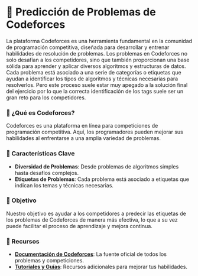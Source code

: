 # 🧩 Predicción de Problemas de Codeforces
La plataforma Codeforces es una herramienta fundamental en la comunidad de programación competitiva, diseñada para desarrollar y entrenar habilidades de resolución de problemas. Los problemas en Codeforces no solo desafían a los competidores, sino que también proporcionan una base sólida para aprender y aplicar diversos algoritmos y estructuras de datos. Cada problema está asociado a una serie de categorías o etiquetas que ayudan a identificar los tipos de algoritmos y técnicas necesarias para resolverlos. Pero este proceso suele estar muy apegado a la solución final del ejercicio por lo que la correcta identificación de los tags suele ser un gran reto para los competidores.

### 🚀 ¿Qué es Codeforces?
Codeforces es una plataforma en línea para competiciones de programación competitiva. Aquí, los programadores pueden mejorar sus habilidades al enfrentarse a una amplia variedad de problemas.

### 📌 Características Clave
- **Diversidad de Problemas**: Desde problemas de algoritmos simples hasta desafíos complejos.
- **Etiquetas de Problemas**: Cada problema está asociado a etiquetas que indican los temas y técnicas necesarias.

### 🎯 Objetivo
Nuestro objetivo es ayudar a los competidores a predecir las etiquetas de los problemas de Codeforces de manera más efectiva, lo que a su vez puede facilitar el proceso de aprendizaje y mejora continua.

### 📘 Recursos
- **[Documentación de Codeforces](https://codeforces.com/)**: La fuente oficial de todos los problemas y competiciones.
- **[Tutoriales y Guías](https://codeforces.com/edu/courses)**: Recursos adicionales para mejorar tus habilidades.
